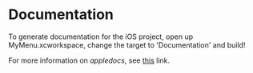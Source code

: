 Documentation
==============
To generate documentation for the iOS project, open up MyMenu.xcworkspace, change the
target to 'Documentation' and build!

For more information on *appledocs*, see 
[this](http://www.cocoanetics.com/2011/11/amazing-apple-like-documentation/) link.

